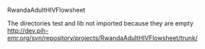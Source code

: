 RwandaAdultHIVFlowsheet

The directories test and lib not imported because they are empty
http://dev.pih-emr.org/svn/repository/projects/RwandaAdultHIVFlowsheet/trunk/